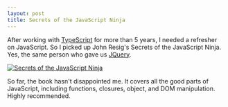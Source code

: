 ```yaml
---
layout: post
title: Secrets of the JavaScript Ninja
---
```


 After working with [TypeScript](https://www.typescriptlang.org/) for more than 5 years, I needed a refresher on JavaScript. So I picked up John Resig's Secrets of the JavaScript Ninja. Yes, the same person who gave us [JQuery](https://jquery.com/).  

<a target="_blank" href="{{ site.images }}/javascript_ninja.jpeg">
  <img src="{{ site.images }}/javascript_ninja.jpeg" alt="Secrets of the JavaScript Ninja">
</a>

So far, the book hasn't disappointed me. It covers all the good parts of JavaScript, including functions, closures, object, and DOM manipulation. Highly recommended.